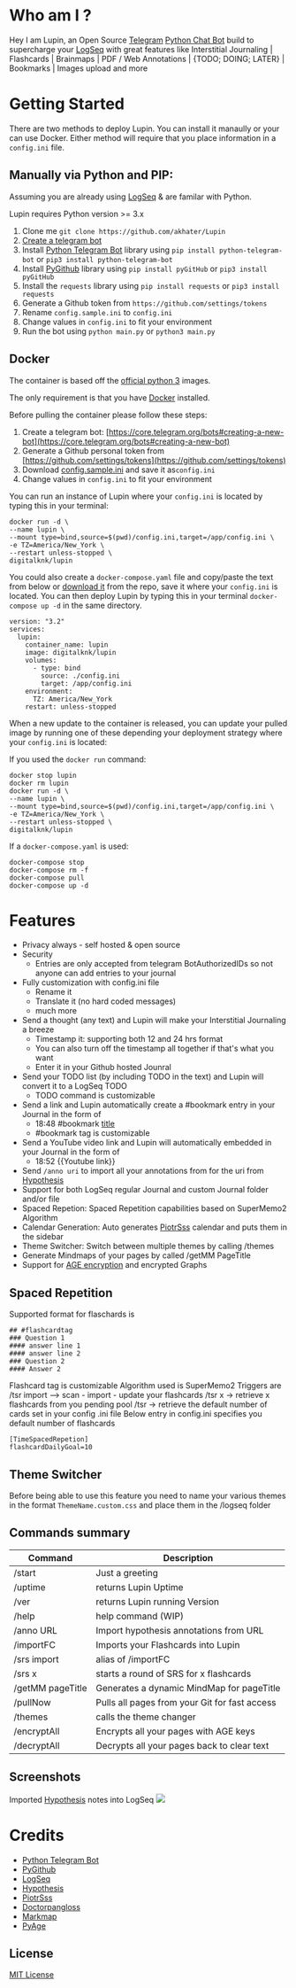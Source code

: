# Who am I ?
Hey I am Lupin, an Open Source [Telegram](https://telegram.org/) [Python Chat Bot](https://github.com/python-telegram-bot/python-telegram-bot) build to supercharge your [LogSeq](https://github.com/logseq/logseq/) with great features like 
Interstitial Journaling | Flashcards | Brainmaps | PDF / Web Annotations |  {TODO; DOING; LATER} | Bookmarks | Images upload and more


# Getting Started
There are two methods to deploy Lupin. You can install it manaully or your can use Docker. Either method will require that you place information in a `config.ini` file.

## Manually via Python and PIP:
Assuming you are already using [LogSeq](https://logseq.com) & are familar with Python.

Lupin requires Python version >= 3.x

1. Clone me `git clone https://github.com/akhater/Lupin`
1. [Create a telegram bot](https://core.telegram.org/bots#creating-a-new-bot)
1. Install [Python Telegram Bot](https://github.com/python-telegram-bot/python-telegram-bot) library using `pip install python-telegram-bot` or `pip3 install python-telegram-bot`
1. Install [PyGithub](https://github.com/PyGithub/PyGithub) library using `pip install pyGitHub` or `pip3 install pyGitHub`
1. Install the `requests` library using `pip install requests` or `pip3 install requests`
1. Generate a Github token from `https://github.com/settings/tokens`
1. Rename `config.sample.ini` to `config.ini`
1. Change values in `config.ini` to fit your environment 
1. Run the bot using `python main.py` or `python3 main.py` 

## Docker
The container is based off the [official python 3](https://hub.docker.com/_/python/) images.

The only requirement is that you have [Docker](https://www.docker.com/) installed.

Before pulling the container please follow these steps:
1. Create a telegram bot: [https://core.telegram.org/bots#creating-a-new-bot](https://core.telegram.org/bots#creating-a-new-bot)
1. Generate a Github personal token from [https://github.com/settings/tokens](https://github.com/settings/tokens)
1. Download [config.sample.ini](https://raw.githubusercontent.com/akhater/Lupin/master/config.sample.ini) and save it as`config.ini`
1. Change values in `config.ini` to fit your environment 

You can run an instance of Lupin where your `config.ini` is located by typing this in your terminal:
```
docker run -d \
--name lupin \
--mount type=bind,source=$(pwd)/config.ini,target=/app/config.ini \
-e TZ=America/New_York \
--restart unless-stopped \
digitalknk/lupin
```

You could also create a `docker-compose.yaml` file and copy/paste the text from below or [download it](https://raw.githubusercontent.com/akhater/Lupin/master/docker-compose.yaml) from the repo, save it where your `config.ini` is located. You can then deploy Lupin by typing this in your terminal `docker-compose up -d` in the same directory.

```
version: "3.2"
services:
  lupin:
    container_name: lupin
    image: digitalknk/lupin
    volumes:
      - type: bind
        source: ./config.ini
        target: /app/config.ini
    environment:
      TZ: America/New_York
    restart: unless-stopped
```

When a new update to the container is released, you can update your pulled image by running one of these depending your deployment strategy where your `config.ini` is located:

If you used the `docker run` command:
```
docker stop lupin
docker rm lupin
docker run -d \
--name lupin \
--mount type=bind,source=$(pwd)/config.ini,target=/app/config.ini \
-e TZ=America/New_York \
--restart unless-stopped \
digitalknk/lupin
```

If a `docker-compose.yaml` is used:
```
docker-compose stop
docker-compose rm -f
docker-compose pull   
docker-compose up -d
```

# Features
* Privacy always - self hosted & open source
* Security 
    * Entries are only accepted from telegram BotAuthorizedIDs so not anyone can add entries to your journal
* Fully customization with config.ini file
   * Rename it
   * Translate it (no hard coded messages)
   * much more
* Send a thought (any text) and Lupin will make your Interstitial Journaling a breeze 
   * Timestamp it: supporting both 12 and 24 hrs format
   * You can also turn off the timestamp all together if that's what you want 
   * Enter it in your Github hosted Jounral 
* Send your TODO list (by including TODO in the text) and Lupin will convert it to a LogSeq TODO
    * TODO command is customizable
* Send a link and Lupin automatically create a #bookmark entry in your Journal in the form of 
    * 18:48 #bookmark [title](link)
    * #bookmark tag is customizable 
* Send a YouTube video link and Lupin will automatically embedded in your Journal in the form of 
    * 18:52 {{Youtube link}}
* Send `/anno uri` to import all your annotations from for the uri from [Hypothesis](https://web.hypothes.is/)
* Support for both LogSeq regular Journal and custom Journal folder and/or file
* Spaced Repetion: Spaced Repetition capabilities based on SuperMemo2 Algorithm 
* Calendar Generation: Auto generates [PiotrSss](https://piotrsss.github.io/logseq-tools/public/#/mini-calendar) calendar and puts them in the sidebar
* Theme Switcher: Switch between multiple themes by calling /themes
* Generate Mindmaps of your pages by called /getMM PageTitle
* Support for [AGE encryption](https://age-encryption.org/) and encrypted Graphs
## Spaced Repetition
Supported format for flaschards is
```
## #flashcardtag
### Question 1
#### answer line 1
#### answer line 2
### Question 2
#### Answer 2
```
Flashcard tag is customizable
Algorithm used is SuperMemo2
Triggers are 
/tsr import --> scan - import - update your flashcards
/tsr x -> retrieve x flashcards from you pending pool
/tsr -> retrieve the default number of cards set in your config .ini file
Below entry in config.ini specifies you default number of flashcards
```
[TimeSpacedRepetion]
flashcardDailyGoal=10
```
## Theme Switcher
Before being able to use this feature you need to name your various themes in the format `ThemeName.custom.css` and place them in the /logseq folder

## Commands summary 
| Command          | Description                                   |
|------------------|-----------------------------------------------|
| /start           | Just a greeting                               |
| /uptime          | returns Lupin Uptime                          |
| /ver             | returns Lupin running Version                 |
| /help            | help command (WIP)                            |
| /anno URL        | Import hypothesis annotations from URL        |
| /importFC        | Imports your Flashcards into Lupin            |
| /srs import      | alias of /importFC                            |
| /srs x           | starts a round of SRS for x flashcards        |
| /getMM pageTitle | Generates a dynamic MindMap for pageTitle     |
| /pullNow         | Pulls all pages from your Git for fast access |
| /themes          | calls the theme changer                       |
| /encryptAll      | Encrypts all your pages with AGE keys         |
| /decryptAll      | Decrypts all your pages back to clear text    |
## Screenshots
Imported [Hypothesis](https://web.hypothes.is/) notes into LogSeq
![](https://media.discordapp.net/attachments/808007880988426250/808378985016721408/unknown.png?width=998&height=821)
# Credits
* [Python Telegram Bot](https://github.com/python-telegram-bot/python-telegram-bot)
* [PyGithub](https://github.com/PyGithub/PyGithub)
* [LogSeq](https://github.com/logseq/logseq/)
* [Hypothesis](https://web.hypothes.is/)
* [PiotrSss](https://piotrsss.github.io/logseq-tools/public/#/mini-calendar)
* [Doctorpangloss](https://gist.github.com/doctorpangloss/13ab29abd087dc1927475e560f876797)
* [Markmap](https://markmap.js.org/)
* [PyAge](https://github.com/jojonas/pyage/tree/master/src/age)
## License
[MIT License](./LICENSE)
